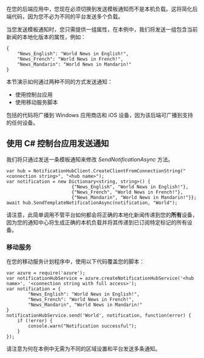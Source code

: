 ﻿

在您的后端应用中，您现在必须切换到发送模板通知而不是本机负载。这将简化后端代码，因为您不必为不同的平台发送多个负载。

当您发送模板通知时，您只需提供一组属性，在本例中，我们将发送一组包含当前新闻的本地化版本的属性，例如：

	{
		"News_English": "World News in English!",
    	"News_French": "World News in French!",
    	"News_Mandarin": "World News in Mandarin!"
	}


本节演示如何通过两种不同的方式发送通知：

- 使用控制台应用
- 使用移动服务脚本

包括的代码将广播到 Windows 应用商店和 iOS 设备，因为该后端可广播到支持的任何设备。



## 使用 C# 控制台应用发送通知 ##

我们将只通过发送一条模板通知来修改  *SendNotificationAsync* 方法。

	var hub = NotificationHubClient.CreateClientFromConnectionString("<connection string>", "<hub name>");
    var notification = new Dictionary<string, string>() {
							{"News_English", "World News in English!"},
                            {"News_French", "World News in French!"},
                            {"News_Mandarin", "World News in Mandarin!"}};
    await hub.SendTemplateNotificationAsync(notification, "World");

请注意，此简单调用不管平台如何都会将正确的本地化新闻传递到您的**所有**设备，因为您的通知中心将生成正确的本机负载并将其传递到已订阅特定标记的所有设备。

### 移动服务

在您的移动服务计划程序中，使用以下代码覆盖您的脚本：

	var azure = require('azure');
    var notificationHubService = azure.createNotificationHubService('<hub name>', '<connection string with full access>');
    var notification = {
			"News_English": "World News in English!",
			"News_French": "World News in French!",
			"News_Mandarin", "World News in Mandarin!"
	}
	notificationHubService.send('World', notification, function(error) {
		if (!error) {
			console.warn("Notification successful");
		}
	});
	
请注意为何在本例中无需为不同的区域设置和平台发送多条通知。
<!--HONumber=41-->
